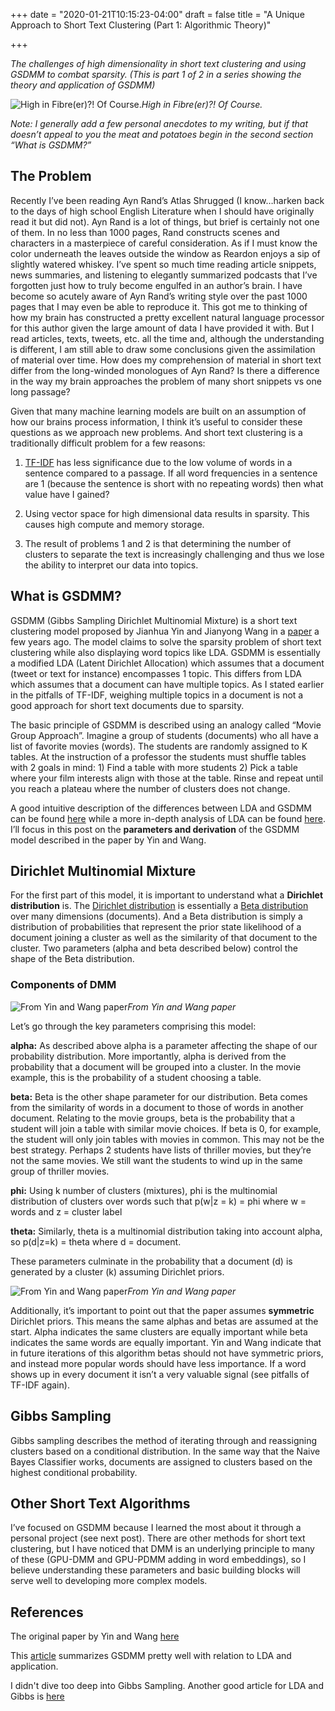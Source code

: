 
+++
date = "2020-01-21T10:15:23-04:00"
draft = false
title = "A Unique Approach to Short Text Clustering (Part 1: Algorithmic Theory)"

+++

*The challenges of high dimensionality in short text clustering and using GSDMM to combat sparsity. (This is part 1 of 2 in a series showing the theory and application of GSDMM)*

![High in Fibre(er)?! Of Course.](https://cdn-images-1.medium.com/max/2000/1*CWBSdKqHYTzYzlJcjBfw1g.jpeg)*High in Fibre(er)?! Of Course.*

*Note: I generally add a few personal anecdotes to my writing, but if that doesn’t appeal to you the meat and potatoes begin in the second section “What is GSDMM?”*

## The Problem

Recently I’ve been reading Ayn Rand’s Atlas Shrugged (I know…harken back to the days of high school English Literature when I should have originally read it but did not). Ayn Rand is a lot of things, but brief is certainly not one of them. In no less than 1000 pages, Rand constructs scenes and characters in a masterpiece of careful consideration. As if I must know the color underneath the leaves outside the window as Reardon enjoys a sip of slightly watered whiskey. I’ve spent so much time reading article snippets, news summaries, and listening to elegantly summarized podcasts that I’ve forgotten just how to truly become engulfed in an author’s brain. I have become so acutely aware of Ayn Rand’s writing style over the past 1000 pages that I may even be able to reproduce it. This got me to thinking of how my brain has constructed a pretty excellent natural language processor for this author given the large amount of data I have provided it with. But I read articles, texts, tweets, etc. all the time and, although the understanding is different, I am still able to draw some conclusions given the assimilation of material over time. How does my comprehension of material in short text differ from the long-winded monologues of Ayn Rand? Is there a difference in the way my brain approaches the problem of many short snippets vs one long passage?

Given that many machine learning models are built on an assumption of how our brains process information, I think it’s useful to consider these questions as we approach new problems. And short text clustering is a traditionally difficult problem for a few reasons:

1. [TF-IDF](https://en.wikipedia.org/wiki/Tf%E2%80%93idf) has less significance due to the low volume of words in a sentence compared to a passage. If all word frequencies in a sentence are 1 (because the sentence is short with no repeating words) then what value have I gained?

1. Using vector space for high dimensional data results in sparsity. This causes high compute and memory storage.

1. The result of problems 1 and 2 is that determining the number of clusters to separate the text is increasingly challenging and thus we lose the ability to interpret our data into topics.

## What is GSDMM?

GSDMM (Gibbs Sampling Dirichlet Multinomial Mixture) is a short text clustering model proposed by Jianhua Yin and Jianyong Wang in a [paper](http://dbgroup.cs.tsinghua.edu.cn/wangjy/papers/KDD14-GSDMM.pdf) a few years ago. The model claims to solve the sparsity problem of short text clustering while also displaying word topics like LDA. GSDMM is essentially a modified LDA (Latent Dirichlet Allocation) which assumes that a document (tweet or text for instance) encompasses 1 topic. This differs from LDA which assumes that a document can have multiple topics. As I stated earlier in the pitfalls of TF-IDF, weighing multiple topics in a document is not a good approach for short text documents due to sparsity. 

The basic principle of GSDMM is described using an analogy called “Movie Group Approach”. Imagine a group of students (documents) who all have a list of favorite movies (words). The students are randomly assigned to K tables. At the instruction of a professor the students must shuffle tables with 2 goals in mind: 1) Find a table with more students 2) Pick a table where your film interests align with those at the table. Rinse and repeat until you reach a plateau where the number of clusters does not change.

A good intuitive description of the differences between LDA and GSDMM can be found [here](https://towardsdatascience.com/short-text-topic-modeling-70e50a57c883) while a more in-depth analysis of LDA can be found [here](https://towardsdatascience.com/light-on-math-machine-learning-intuitive-guide-to-latent-dirichlet-allocation-437c81220158). I’ll focus in this post on the **parameters and derivation** of the GSDMM model described in the paper by Yin and Wang. 

## Dirichlet Multinomial Mixture

For the first part of this model, it is important to understand what a **Dirichlet distribution** is. The [Dirichlet distribution](https://en.wikipedia.org/wiki/Dirichlet_distribution) is essentially a [Beta distribution](https://en.wikipedia.org/wiki/Beta_distribution) over many dimensions (documents). And a Beta distribution is simply a distribution of probabilities that represent the prior state likelihood of a document joining a cluster as well as the similarity of that document to the cluster. Two parameters (alpha and beta described below) control the shape of the Beta distribution.


### Components of DMM

![From Yin and Wang paper](https://cdn-images-1.medium.com/max/2000/1*pGYXG566T3npiPkBOoVa0A.png)*From Yin and Wang paper*

Let’s go through the key parameters comprising this model:

**alpha:** As described above alpha is a parameter affecting the shape of our probability distribution. More importantly, alpha is derived from the probability that a document will be grouped into a cluster. In the movie example, this is the probability of a student choosing a table.

**beta:** Beta is the other shape parameter for our distribution. Beta comes from the similarity of words in a document to those of words in another document. Relating to the movie groups, beta is the probability that a student will join a table with similar movie choices. If beta is 0, for example, the student will only join tables with movies in common. This may not be the best strategy. Perhaps 2 students have lists of thriller movies, but they’re not the same movies. We still want the students to wind up in the same group of thriller movies. 

**phi:** Using k number of clusters (mixtures), phi is the multinomial distribution of clusters over words such that p(w|z = k) = phi where w = words and z = cluster label

**theta:** Similarly, theta is a multinomial distribution taking into account alpha, so p(d|z=k) = theta where d = document. 

These parameters culminate in the probability that a document (d) is generated by a cluster (k) assuming Dirichlet priors. 

![From Yin and Wang paper](https://cdn-images-1.medium.com/max/2000/1*S9HxBBuSh44CdrGKIn8nfQ.png)*From Yin and Wang paper*

Additionally, it’s important to point out that the paper assumes **symmetric** Dirichlet priors. This means the same alphas and betas are assumed at the start. Alpha indicates the same clusters are equally important while beta indicates the same words are equally important. Yin and Wang indicate that in future iterations of this algorithm betas should not have symmetric priors, and instead more popular words should have less importance. If a word shows up in every document it isn’t a very valuable signal (see pitfalls of TF-IDF again).

## Gibbs Sampling

Gibbs sampling describes the method of iterating through and reassigning clusters based on a conditional distribution. In the same way that the Naive Bayes Classifier works, documents are assigned to clusters based on the highest conditional probability. 

## Other Short Text Algorithms

I’ve focused on GSDMM because I learned the most about it through a personal project (see next post). There are other methods for short text clustering, but I have noticed that DMM is an underlying principle to many of these (GPU-DMM and GPU-PDMM adding in word embeddings), so I believe understanding these parameters and basic building blocks will serve well to developing more complex models.

## References
 
The original paper by Yin and Wang [here](https://towardsdatascience.com/short-text-topic-modeling-70e50a57c883)

This [article](https://towardsdatascience.com/short-text-topic-modeling-70e50a57c883) summarizes GSDMM pretty well with relation to LDA and application.

I didn't dive too deep into Gibbs Sampling. Another good article for LDA and Gibbs is [here](https://medium.com/analytics-vidhya/topic-modeling-using-lda-and-gibbs-sampling-explained-49d49b3d1045)

